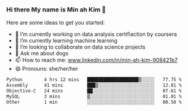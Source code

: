### Hi there My name is Min ah Kim 👋

Here are some ideas to get you started:

- 🔭 I’m currently working on data analysis certifiaction by coursera
- 🌱 I’m currently learning machine learning
- 👯 I’m looking to collaborate on data science projects
- 💬 Ask me about dogs
- 📫 How to reach me: www.linkedin.com/in/min-ah-kim-908421b7
- 😄 Pronouns: she/her/her

<!--START_SECTION:waka-->

```txt
Python        4 hrs 12 mins   ███████████████████▒░░░░░   77.75 %
Assembly      41 mins         ███▒░░░░░░░░░░░░░░░░░░░░░   12.81 %
Objective-C   24 mins         ██░░░░░░░░░░░░░░░░░░░░░░░   07.61 %
MySQL         3 mins          ▒░░░░░░░░░░░░░░░░░░░░░░░░   01.01 %
Other         1 min           ░░░░░░░░░░░░░░░░░░░░░░░░░   00.58 %
```

<!--END_SECTION:waka-->
